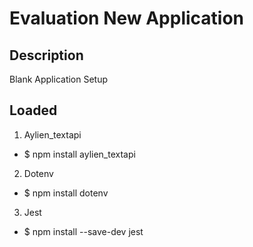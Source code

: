 # Evaluation New Application

## Description
Blank Application Setup

## Loaded
1. Aylien_textapi
  - $ npm install aylien_textapi
2. Dotenv
  - $ npm install dotenv
3. Jest
 - $ npm install --save-dev jest
